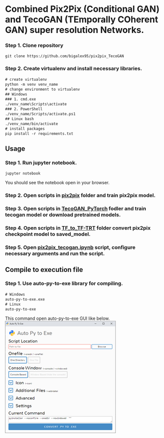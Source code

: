 # Combined Pix2Pix (Conditional GAN) and TecoGAN (TEmporally COherent GAN) super resolution Networks.

### Step 1. Clone repository
```Shell
git clone https://github.com/bigalex95/pix2pix_TecoGAN
```
### Step 2. Create virtualenv and install necessary libraries.
```Shell
# create virtualenv
python -m venv venv_name
# change environment to virtualenv
## Windows 
### 1. cmd.exe
./venv_name\Scripts\activate
### 2. PowerShell
./venv_name/Scripts/activate.ps1
## Linux bash
./venv_name/bin/activate
# install packages
pip install -r requirements.txt
```

## Usage

### Step 1. Run jupyter notebook.
```Shell
jupyter notebook
```
You should see the notebook open in your browser.
### Step 2. Open scripts in [pix2pix](https://github.com/bigalex95/pix2pix_TecoGAN/tree/main/pix2pix) folder and train pix2pix model.

### Step 3. Open scripts in [TecoGAN_PyTorch](https://github.com/bigalex95/pix2pix_TecoGAN/tree/main/TecoGAN_PyTorch) fodler and train tecogan model or download pretrained models.

### Step 4. Open scripts in [TF_to_TF-TRT](https://github.com/bigalex95/pix2pix_TecoGAN/tree/main/TF_to_TF-TRT) folder convert pix2pix checkpoint model to saved_model.

### Step 5. Open [pix2pix_tecogan.ipynb](https://github.com/bigalex95/pix2pix_TecoGAN/blob/main/pix2pix_tecogan.ipynb) script, configure necessary arguments and run the script.

## Compile to execution file
### Step 1. Use auto-py-to-exe library for compiling.
```Shell
# Windows
auto-py-to-exe.exe
# Linux
auto-py-to-exe
```
This command open auto-py-to-exe GUI like below.  
![auto-py-to-exe](./auto-py-to-exe.png)

